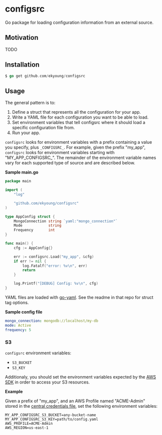 # configsrc

Go package for loading configuration information from an external source.

## Motivation

TODO

## Installation

```go
$ go get github.com/ekyoung/configsrc
```

## Usage

The general pattern is to:

1. Define a struct that represents all the configuration for your app.
1. Write a YAML file for each configuration you want to be able to load.
1. Set environment variables that tell configsrc where it should load a specific configuration file from.
1. Run your app.

`configsrc` looks for environment variables with a prefix containing a value you specify, plus `_CONFIGSRC_`.
For example, given the prefix "my_app", `configsrc` looks for environment variables starting with
"MY_APP_CONFIGSRC_". The remainder of the environment variable names vary for each supported type
of source and are described below.

**Sample main.go**

```go
package main

import (
	"log"

	"github.com/ekyoung/configsrc"
)

type AppConfig struct {
	MongoConnection string `yaml:"mongo_connection"`
	Mode            string
	Frequency       int
}

func main() {
	cfg := AppConfig{}

	err := configsrc.Load("my_app", &cfg)
	if err != nil {
		log.Fatalf("error: %v\n", err)
		return
	}

	log.Printf("[DEBUG] Config: %v\n", cfg)
}

```

YAML files are loaded with [go-yaml](https://github.com/go-yaml/yaml). See the readme in that repo
for struct tag options.

**Sample config file**

```yaml
mongo_connection: mongodb://localhost/my-db
mode: Active
frequency: 5
```

### S3

`configsrc` environment variables:

* `S3_BUCKET`
* `S3_KEY`

Additionaly, you should set the environment variables expected by the [AWS SDK](https://github.com/aws/aws-sdk-go)
in order to access your S3 resources.

**Example**

Given a prefix of "my_app", and an AWS Profile named "ACME-Admin" stored in the
[central credentials file](https://blogs.aws.amazon.com/security/post/Tx3D6U6WSFGOK2H/A-New-and-Standardized-Way-to-Manage-Credentials-in-the-AWS-SDKs),
set the following environment variables:

```
MY_APP_CONFIGSRC_S3_BUCKET=any-bucket-name
MY_APP_CONFIGSRC_S3_KEY=path/to/config.yaml
AWS_PROFILE=ACME-Admin
AWS_REGION=us-east-1
```